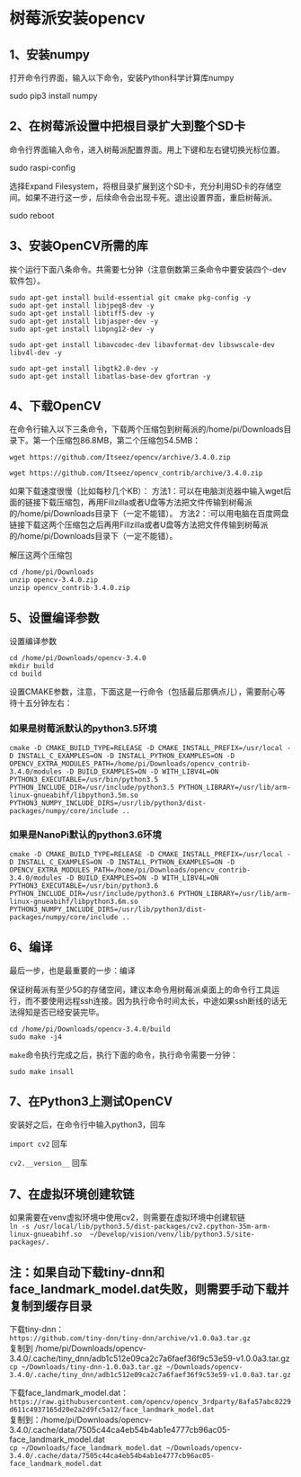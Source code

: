 # 树莓派安装opencv

## 1、安装numpy
打开命令行界面，输入以下命令，安装Python科学计算库numpy

sudo pip3 install numpy

## 2、在树莓派设置中把根目录扩大到整个SD卡
命令行界面输入命令，进入树莓派配置界面。用上下键和左右键切换光标位置。

sudo raspi-config

选择Expand Filesystem，将根目录扩展到这个SD卡，充分利用SD卡的存储空间。如果不进行这一步，后续命令会出现卡死。退出设置界面，重启树莓派。

sudo reboot

## 3、安装OpenCV所需的库
挨个运行下面八条命令。共需要七分钟（注意倒数第三条命令中要安装四个-dev软件包）。

```
sudo apt-get install build-essential git cmake pkg-config -y
sudo apt-get install libjpeg8-dev -y
sudo apt-get install libtiff5-dev -y
sudo apt-get install libjasper-dev -y
sudo apt-get install libpng12-dev -y

sudo apt-get install libavcodec-dev libavformat-dev libswscale-dev libv4l-dev -y

sudo apt-get install libgtk2.0-dev -y
sudo apt-get install libatlas-base-dev gfortran -y
```
## 4、下载OpenCV
在命令行输入以下三条命令，下载两个压缩包到树莓派的/home/pi/Downloads目录下。第一个压缩包86.8MB，第二个压缩包54.5MB：
```
wget https://github.com/Itseez/opencv/archive/3.4.0.zip

wget https://github.com/Itseez/opencv_contrib/archive/3.4.0.zip
```

如果下载速度很慢（比如每秒几个KB）：
方法1：可以在电脑浏览器中输入wget后面的链接下载压缩包，再用Fillzilla或者U盘等方法把文件传输到树莓派的/home/pi/Downloads目录下（一定不能错）。
方法2：:可以用电脑在百度网盘链接下载这两个压缩包之后再用Fillzilla或者U盘等方法把文件传输到树莓派的/home/pi/Downloads目录下（一定不能错）。

解压这两个压缩包
```
cd /home/pi/Downloads
unzip opencv-3.4.0.zip
unzip opencv_contrib-3.4.0.zip
```
## 5、设置编译参数
设置编译参数
```
cd /home/pi/Downloads/opencv-3.4.0
mkdir build
cd build
```

设置CMAKE参数，注意，下面这是一行命令（包括最后那俩点儿），需要耐心等待十五分钟左右：
### 如果是树莓派默认的python3.5环境
```
cmake -D CMAKE_BUILD_TYPE=RELEASE -D CMAKE_INSTALL_PREFIX=/usr/local -D INSTALL_C_EXAMPLES=ON -D INSTALL_PYTHON_EXAMPLES=ON -D OPENCV_EXTRA_MODULES_PATH=/home/pi/Downloads/opencv_contrib-3.4.0/modules -D BUILD_EXAMPLES=ON -D WITH_LIBV4L=ON PYTHON3_EXECUTABLE=/usr/bin/python3.5 PYTHON_INCLUDE_DIR=/usr/include/python3.5 PYTHON_LIBRARY=/usr/lib/arm-linux-gnueabihf/libpython3.5m.so PYTHON3_NUMPY_INCLUDE_DIRS=/usr/lib/python3/dist-packages/numpy/core/include ..
```
### 如果是NanoPi默认的python3.6环境
```
cmake -D CMAKE_BUILD_TYPE=RELEASE -D CMAKE_INSTALL_PREFIX=/usr/local -D INSTALL_C_EXAMPLES=ON -D INSTALL_PYTHON_EXAMPLES=ON -D OPENCV_EXTRA_MODULES_PATH=/home/pi/Downloads/opencv_contrib-3.4.0/modules -D BUILD_EXAMPLES=ON -D WITH_LIBV4L=ON PYTHON3_EXECUTABLE=/usr/bin/python3.6 PYTHON_INCLUDE_DIR=/usr/include/python3.6 PYTHON_LIBRARY=/usr/lib/arm-linux-gnueabihf/libpython3.6m.so PYTHON3_NUMPY_INCLUDE_DIRS=/usr/lib/python3/dist-packages/numpy/core/include ..
```

## 6、编译
最后一步，也是最重要的一步：编译

保证树莓派有至少5G的存储空间，建议本命令用树莓派桌面上的命令行工具运行，而不要使用远程ssh连接。因为执行命令时间太长，中途如果ssh断线的话无法得知是否已经安装完毕。
```
cd /home/pi/Downloads/opencv-3.4.0/build
sudo make -j4
```


```make```命令执行完成之后，执行下面的命令，执行命令需要一分钟：
```
sudo make insall
```
## 7、在Python3上测试OpenCV
安装好之后，在命令行中输入python3，回车

```import cv2```
回车

```cv2.__version__```
回车

## 7、在虚拟环境创建软链
如果需要在venv虚拟环境中使用cv2，则需要在虚拟环境中创建软链  
`ln -s /usr/local/lib/python3.5/dist-packages/cv2.cpython-35m-arm-linux-gnueabihf.so  ~/Develop/vision/venv/lib/python3.5/site-packages/.`




## 注：如果自动下载tiny-dnn和face_landmark_model.dat失败，则需要手动下载并复制到缓存目录
下载tiny-dnn：  
`https://github.com/tiny-dnn/tiny-dnn/archive/v1.0.0a3.tar.gz`  
复制到  /home/pi/Downloads/opencv-3.4.0/.cache/tiny_dnn/adb1c512e09ca2c7a6faef36f9c53e59-v1.0.0a3.tar.gz  
`cp ~/Downloads/tiny-dnn-1.0.0a3.tar.gz ~/Downloads/opencv-3.4.0/.cache/tiny_dnn/adb1c512e09ca2c7a6faef36f9c53e59-v1.0.0a3.tar.gz`  
  
下载face_landmark_model.dat：
`https://raw.githubusercontent.com/opencv/opencv_3rdparty/8afa57abc8229d611c4937165d20e2a2d9fc5a12/face_landmark_model.dat`  
复制到：/home/pi/Downloads/opencv-3.4.0/.cache/data/7505c44ca4eb54b4ab1e4777cb96ac05-face_landmark_model.dat  
`cp ~/Downloads/face_landmark_model.dat ~/Downloads/opencv-3.4.0/.cache/data/7505c44ca4eb54b4ab1e4777cb96ac05-face_landmark_model.dat`  

